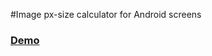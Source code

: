 #Image px-size calculator for&nbsp;Android screens

### [Demo](https://www.freeraven.com/androidSizeCalculator)